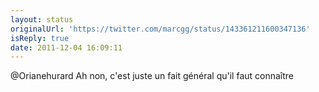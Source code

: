 ```yaml
---
layout: status
originalUrl: 'https://twitter.com/marcgg/status/143361211600347136'
isReply: true
date: 2011-12-04 16:09:11
---
```


@Orianehurard Ah non, c'est juste un fait général qu'il faut connaître
